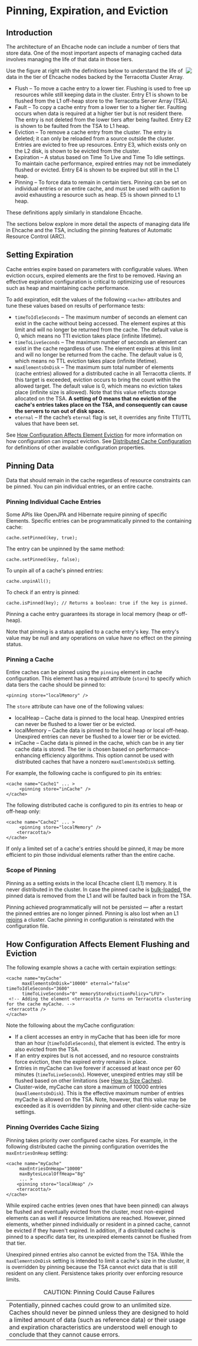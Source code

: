 ---
---
# Pinning, Expiration, and Eviction

 

## Introduction
The architecture of an Ehcache node can include a number of tiers that store data. One of the most important aspects of managing cached data involves managing the life of that data in those tiers.

<img style="float:right" src="/images/documentation/data-life-elements.png" />

Use the figure at right with the definitions below to understand the life of data in the tier of Ehcache nodes backed by the Terracotta Cluster Array. 

* Flush &ndash; To move a cache entry to a lower tier. Flushing is used to free up resources while still keeping data in the cluster. Entry E1 is shown to be flushed from the L1 off-heap store to the Terracotta Server Array (TSA).
* Fault &ndash; To copy a cache entry from a lower tier to a higher tier. Faulting occurs when data is required at a higher tier but is not resident there. The entry is not deleted from the lower tiers after being faulted. Entry E2 is shown to be faulted from the TSA to L1 heap.
* Eviction &ndash; To remove a cache entry from the cluster. The entry is deleted; it can only be reloaded from a source outside the cluster. Entries are evicted to free up resources. Entry E3, which exists only on the L2 disk, is shown to be evicted from the cluster.
* Expiration &ndash; A status based on Time To Live and Time To Idle settings. To maintain cache performance, expired entries  may not be immediately flushed or evicted. Entry E4 is shown to be expired but still in the L1 heap.
* Pinning &ndash; To force data to remain in certain tiers. Pinning can be set on individual entries or an entire cache, and must be used with caution to avoid exhausting a resource such as heap. E5 is shown pinned to L1 heap.

These definitions apply similarly in standalone Ehcache.

The sections below explore in more detail the aspects of managing data life in Ehcache and the TSA, including the pinning features of Automatic Resource Control (ARC).

## Setting Expiration <a name="24283"/>
Cache entries expire based on parameters with configurable values. When eviction occurs, expired elements are the first to be removed. Having an effective expiration configuration is critical to optimizing use of resources such as heap and maintaining cache performance.

To add expiration, edit the values of the following `<cache>` attributes and tune these values based on results of performance tests:

* `timeToIdleSeconds` &ndash; The maximum number of seconds an element can exist in the cache without being accessed. The element expires at this limit and will no longer be returned from the cache. The default value is 0, which means no TTI eviction takes place (infinite lifetime).
* `timeToLiveSeconds` &ndash; The maximum number of seconds an element can exist in the cache regardless of use. The element expires at this limit and will no longer be returned from the cache. The default value is 0, which means no TTL eviction takes place (infinite lifetime).
* `maxElementsOnDisk` &ndash; The maximum sum total number of elements (cache entries) allowed for a distributed cache in all Terracotta clients. If this target is exceeded, eviction occurs to bring the count within the allowed  target. The default value is 0, which means no eviction takes place (infinite size is allowed). Note that this value reflects storage allocated on the TSA. **A setting of 0 means that no eviction of the cache's entries takes place on the TSA, and consequently can cause the servers to run out of disk space.**
* `eternal` &ndash;  If the cache’s `eternal` flag is set, it overrides any finite TTI/TTL values that have been set.

See [How Configuration Affects Element Eviction](#30343) for more information on how configuration can impact eviction. See [Distributed Cache Configuration](/documentation/2.6/configuration/distributed-cache-configuration) for definitions of other available configuration properties.


## Pinning Data

Data that should remain in the cache regardless of resource constraints can be pinned. You can pin individual entries, or an entire cache.

### Pinning Individual Cache Entries

Some APIs like OpenJPA and Hibernate require pinning of specific Elements. Specific entries can be programmatically pinned to the containing cache:

    cache.setPinned(key, true);
    
The entry can be unpinned by the same method:

    cache.setPinned(key, false);
    
To unpin all of a cache's pinned entries:

    cache.unpinAll();
    
To check if an entry is pinned:

    cache.isPinned(key); // Returns a boolean: true if the key is pinned.

Pinning a cache entry guarantees its storage in local memory (heap or off-heap).

Note that pinning is a status applied to a cache entry's key. The entry's value may be null and any operations on value have no effect on the pinning status.

### Pinning a Cache

Entire caches can be pinned using the `pinning` element in cache configuration. This element has a required attribute (`store`) to specify which data tiers the cache should be pinned to:

    <pinning store="localMemory" />
    
The `store` attribute can have one of the following values:

* localHeap &ndash; Cache data is pinned to the local heap. Unexpired entries can never be flushed to a lower tier or be evicted.
* localMemory &ndash; Cache data is pinned to the local heap or local off-heap. Unexpired entries can never be flushed to a lower tier or be evicted.
* inCache &ndash; Cache data is pinned in the cache, which can be in any tier cache data is stored. The tier is chosen based on performance-enhancing efficiency algorithms. This option cannot be used with distributed caches that have a nonzero `maxElementsOnDisk` setting.

For example, the following cache is configured to pin its entries:

    <cache name="Cache1" ... >
         <pinning store="inCache" />
    </cache>

The following distributed cache is configured to pin its entries to heap or off-heap only:

    <cache name="Cache2" ... >
         <pinning store="localMemory" />
        <terracotta/>
    </cache>

If only a limited set of a cache's entries should be pinned, it may be more efficient to pin those individual elements rather than the entire cache.

### Scope of Pinning
Pinning as a setting exists in the local Ehcache client (L1) memory. It is never distributed in the cluster. In case the pinned cache is [bulk-loaded](/documentation/2.6/apis/bulk-loading), the pinned data is removed from the L1 and will be faulted back in from the TSA.

Pinning achieved programmatically will not be persisted &mdash; after a restart the pinned entries are no longer pinned. Pinning is also lost when an L1 [rejoins](http://terracotta.org/documentation/enterprise-ehcache/reference-guide#71266) a cluster. Cache pinning in configuration is reinstated with the configuration file.


## How Configuration Affects Element Flushing and Eviction <a name="30343"/>
The following example shows a cache with certain expiration settings:

    <cache name="myCache"
          maxElementsOnDisk="10000" eternal="false" timeToIdleSeconds="3600"
          timeToLiveSeconds="0" memoryStoreEvictionPolicy="LFU">
     <!-- Adding the element <terracotta /> turns on Terracotta clustering for the cache myCache. -->
     <terracotta />
    </cache>

Note the following about the myCache configuration:

* If a client accesses an entry in myCache that has been idle for more than an hour (`timeToIdleSeconds`), that element is evicted. The entry is also evicted from the TSA.
* If an entry expires but is not accessed, and no resource constraints force eviction, then the expired entry remains in place.
* Entries in myCache can live forever if accessed at least once per 60 minutes (`timeToLiveSeconds`). However, unexpired entries may still be flushed based on  other limitations (see [How to Size Caches](/documentation/2.6/configuration/cache-size)).
* Cluster-wide, myCache can store a maximum of 10000 entries (`maxElementsOnDisk`). This is the effective maximum number of entries myCache is allowed on the TSA. Note, however, that this value may be exceeded as it is overridden by pinning and other client-side cache-size settings.

### Pinning Overrides Cache Sizing
Pinning takes priority over configured cache sizes. For example, in the following distributed cache the pinning configuration overrides the `maxEntriesOnHeap` setting:

    <cache name="myCache"
         maxEntriesOnHeap="10000"
         maxBytesLocalOffHeap="8g"
         ... >
        <pinning store="localHeap" />
        <terracotta/>
    </cache>

While expired cache entries (even ones that have been pinned) can always be flushed and eventually evicted from the cluster, most non-expired elements can as well if resource limitations are reached. However, pinned elements, whether pinned individually or resident in a pinned cache, cannot be evicted if they haven't expired. In addition, if a distributed cache is pinned to a specific data tier, its unexpired elements cannot be flushed from that tier.

Unexpired pinned entries also cannot be evicted from the TSA. While the `maxElementsOnDisk` setting is intended to limit a cache's size in the cluster, it is overridden by pinning because the TSA cannot evict data that is still resident on any client. Persistence takes priority over enforcing resource limits.

<table markdown="1">
<caption>CAUTION: Pinning Could Cause Failures</caption>
<tr><td>
Potentially, pinned caches could grow to an unlimited size. Caches should never be pinned unless they are designed to hold a limited amount of data (such as reference data) or their usage and expiration characteristics are understood well enough to conclude that they cannot cause errors. 
</td></tr>
</table>

